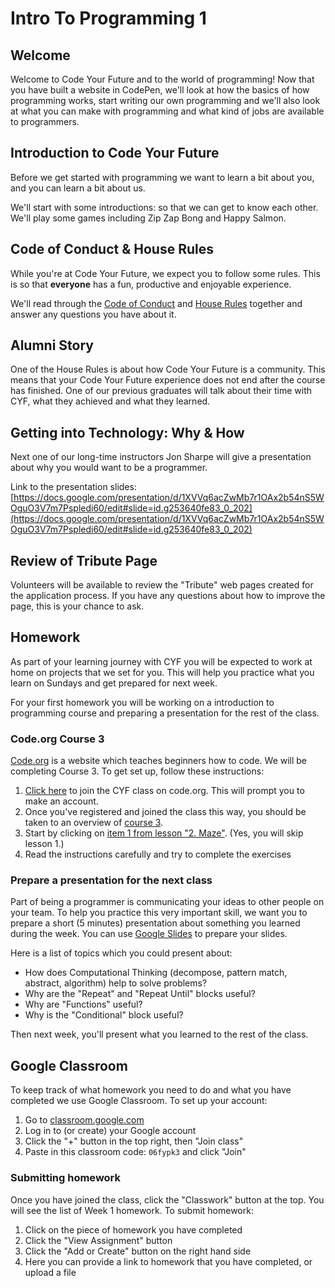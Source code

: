 # Intro To Programming 1

## Welcome

Welcome to Code Your Future and to the world of programming! Now that you have built a website in CodePen, we'll look at how the basics of how programming works, start writing our own programming and we'll also look at what you can make with programming and what kind of jobs are available to programmers.

## Introduction to Code Your Future

Before we get started with programming we want to learn a bit about you, and you can learn a bit about us.

We'll start with some introductions: so that we can get to know each other. We'll play some games including Zip Zap Bong and Happy Salmon.

## Code of Conduct & House Rules

While you're at Code Your Future, we expect you to follow some rules. This is so that **everyone** has a fun, productive and enjoyable experience.

We'll read through the [Code of Conduct](https://codeyourfuture.github.io/syllabus-master/CODE_OF_CONDUCT.html) and [House Rules](https://codeyourfuture.github.io/syllabus-master/others/house-rules.html) together and answer any questions you have about it.

## Alumni Story

One of the House Rules is about how Code Your Future is a community. This means that your Code Your Future experience does not end after the course has finished. One of our previous graduates will talk about their time with CYF, what they achieved and what they learned.

## Getting into Technology: Why & How

Next one of our long-time instructors Jon Sharpe will give a presentation about why you would want to be a programmer.

Link to the presentation slides: [https://docs.google.com/presentation/d/1XVVq6acZwMb7r1OAx2b54nS5WOguO3V7m7Pspledi60/edit#slide=id.g253640fe83_0_202](https://docs.google.com/presentation/d/1XVVq6acZwMb7r1OAx2b54nS5WOguO3V7m7Pspledi60/edit#slide=id.g253640fe83_0_202)

## Review of Tribute Page

Volunteers will be available to review the "Tribute" web pages created for the application process. If you have any questions about how to improve the page, this is your chance to ask.

## Homework

As part of your learning journey with CYF you will be expected to work at home on projects that we set for you. This will help you practice what you learn on Sundays and get prepared for next week.

For your first homework you will be working on a introduction to programming course and preparing a presentation for the rest of the class.

### Code.org Course 3

[Code.org](https://code.org) is a website which teaches beginners how to code. We will be completing Course 3. To get set up, follow these instructions:

1. [Click here](https://studio.code.org/join/YCGHSP) to join the CYF class on code.org.  This will prompt you to make an account.
2. Once you've registered and joined the class this way, you should be taken to an overview of [course 3](https://studio.code.org/s/course3).
3. Start by clicking on [item 1 from lesson "2. Maze"](https://studio.code.org/s/course3/stage/2/puzzle/1).  (Yes, you will skip lesson 1.)
4. Read the instructions carefully and try to complete the exercises

### Prepare a presentation for the next class

Part of being a programmer is communicating your ideas to other people on your team. To help you practice this very important skill, we want you to prepare a short (5 minutes) presentation about something you learned during the week. You can use [Google Slides](https://www.google.com/slides/about/) to prepare your slides.

Here is a list of topics which you could present about:

- How does Computational Thinking (decompose, pattern match, abstract, algorithm) help to solve problems?
- Why are the "Repeat" and "Repeat Until" blocks useful?
- Why are "Functions" useful?
- Why is the "Conditional" block useful?

Then next week, you'll present what you learned to the rest of the class.

## Google Classroom

To keep track of what homework you need to do and what you have completed we use Google Classroom. To set up your account:

1. Go to [classroom.google.com](classroom.google.com)
2. Log in to (or create) your Google account
3. Click the "+" button in the top right, then "Join class"
4. Paste in this classroom code: `06fypk3` and click "Join"

### Submitting homework

Once you have joined the class, click the "Classwork" button at the top. You will see the list of Week 1 homework. To submit homework:

1. Click on the piece of homework you have completed
2. Click the "View Assignment" button
3. Click the "Add or Create" button on the right hand side
4. Here you can provide a link to homework that you have completed, or upload a file
